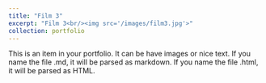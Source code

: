 ```yaml
---
title: "Film 3"
excerpt: "Film 3<br/><img src='/images/film3.jpg'>"
collection: portfolio
---
```


This is an item in your portfolio. It can be have images or nice text. If you name the file .md, it will be parsed as markdown. If you name the file .html, it will be parsed as HTML. 
